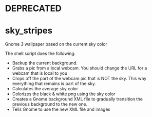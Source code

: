 # DEPRECATED

sky_stripes
===========

Gnome 3 wallpaper based on the current sky color

The shell script does the following:

* Backup the current background.
* Grabs a pic from a local webcam. You should change the URL for a webcam that
  is local to you
* Crops off the part of the webcam pic that is NOT the sky. This way
  everything that remains is part of the sky.
* Calculates the average sky color
* Colorizes the black & white png using the sky color
* Creates a Gnome background XML file to gradually transition the previous
  background to the new one.
* Tells Gnome to use the new XML file and images
